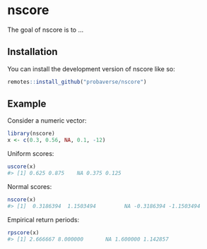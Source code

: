 
<!-- README.md is generated from README.Rmd. Please edit that file -->

# nscore

<!-- badges: start -->
<!-- badges: end -->

The goal of nscore is to …

## Installation

You can install the development version of nscore like so:

``` r
remotes::install_github("probaverse/nscore")
```

## Example

Consider a numeric vector:

``` r
library(nscore)
x <- c(0.3, 0.56, NA, 0.1, -12)
```

Uniform scores:

``` r
uscore(x)
#> [1] 0.625 0.875    NA 0.375 0.125
```

Normal scores:

``` r
nscore(x)
#> [1]  0.3186394  1.1503494         NA -0.3186394 -1.1503494
```

Empirical return periods:

``` r
rpscore(x)
#> [1] 2.666667 8.000000       NA 1.600000 1.142857
```
